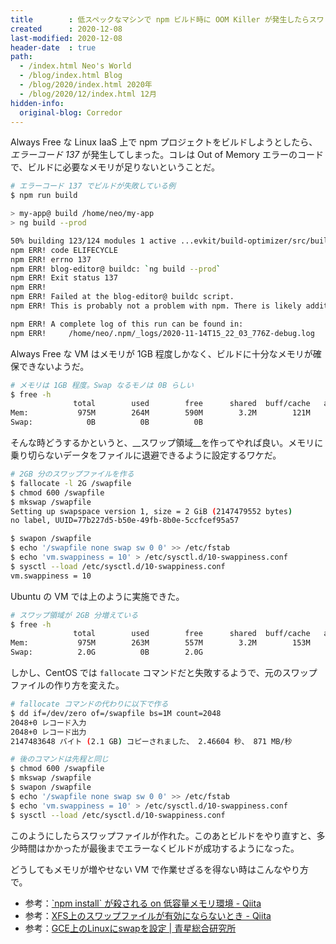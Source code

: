 ```yaml
---
title        : 低スペックなマシンで npm ビルド時に OOM Killer が発生したらスワップファイルを設定する
created      : 2020-12-08
last-modified: 2020-12-08
header-date  : true
path:
  - /index.html Neo's World
  - /blog/index.html Blog
  - /blog/2020/index.html 2020年
  - /blog/2020/12/index.html 12月
hidden-info:
  original-blog: Corredor
---
```


Always Free な Linux IaaS 上で npm プロジェクトをビルドしようとしたら、_エラーコード 137_ が発生してしまった。コレは Out of Memory エラーのコードで、ビルドに必要なメモリが足りないということだ。

```bash
# エラーコード 137 でビルドが失敗している例
$ npm run build

> my-app@ build /home/neo/my-app
> ng build --prod

50% building 123/124 modules 1 active ...evkit/build-optimizer/src/build-optimizer/webpack-loader.js??ref--7-0!/home/neo/my-app/node_modules/rxjs/_esm2015/internal/operators/withLatestFrom.jsKilled
npm ERR! code ELIFECYCLE
npm ERR! errno 137
npm ERR! blog-editor@ buildc: `ng build --prod`
npm ERR! Exit status 137
npm ERR! 
npm ERR! Failed at the blog-editor@ buildc script.
npm ERR! This is probably not a problem with npm. There is likely additional logging output above.

npm ERR! A complete log of this run can be found in:
npm ERR!     /home/neo/.npm/_logs/2020-11-14T15_22_03_776Z-debug.log
```

Always Free な VM はメモリが 1GB 程度しかなく、ビルドに十分なメモリが確保できないようだ。

```bash
# メモリは 1GB 程度。Swap なるモノは 0B らしい
$ free -h
              total        used        free      shared  buff/cache   available
Mem:           975M        264M        590M        3.2M        121M        578M
Swap:            0B          0B          0B
```

そんな時どうするかというと、__スワップ領域__を作ってやれば良い。メモリに乗り切らないデータをファイルに退避できるように設定するワケだ。

```bash
# 2GB 分のスワップファイルを作る
$ fallocate -l 2G /swapfile
$ chmod 600 /swapfile
$ mkswap /swapfile
Setting up swapspace version 1, size = 2 GiB (2147479552 bytes)
no label, UUID=77b227d5-b50e-49fb-8b0e-5ccfcef95a57

$ swapon /swapfile
$ echo '/swapfile none swap sw 0 0' >> /etc/fstab
$ echo 'vm.swappiness = 10' > /etc/sysctl.d/10-swappiness.conf
$ sysctl --load /etc/sysctl.d/10-swappiness.conf
vm.swappiness = 10
```

Ubuntu の VM では上のように実施できた。

```bash
# スワップ領域が 2GB 分増えている
$ free -h
              total        used        free      shared  buff/cache   available
Mem:           975M        263M        557M        3.2M        153M        566M
Swap:          2.0G          0B        2.0G
```

しかし、CentOS では `fallocate` コマンドだと失敗するようで、元のスワップファイルの作り方を変えた。

```bash
# fallocate コマンドの代わりに以下で作る
$ dd if=/dev/zero of=/swapfile bs=1M count=2048
2048+0 レコード入力
2048+0 レコード出力
2147483648 バイト (2.1 GB) コピーされました、 2.46604 秒、 871 MB/秒

# 後のコマンドは先程と同じ
$ chmod 600 /swapfile
$ mkswap /swapfile
$ swapon /swapfile
$ echo '/swapfile none swap sw 0 0' >> /etc/fstab
$ echo 'vm.swappiness = 10' > /etc/sysctl.d/10-swappiness.conf
$ sysctl --load /etc/sysctl.d/10-swappiness.conf
```

このようにしたらスワップファイルが作れた。このあとビルドをやり直すと、多少時間はかかったが最後までエラーなくビルドが成功するようになった。

どうしてもメモリが増やせない VM で作業せざるを得ない時はこんなやり方で。

- 参考：[\`npm install\` が殺される on 低容量メモリ環境 - Qiita](https://qiita.com/k_ui/items/6959a6c2975770dbc730)
- 参考：[XFS上のスワップファイルが有効にならないとき - Qiita](https://qiita.com/330k/items/283a5af512364cd07d7a)
- 参考：[GCE上のLinuxにswapを設定 | 青星総合研究所](https://aoboshi.org/?p=1097)
